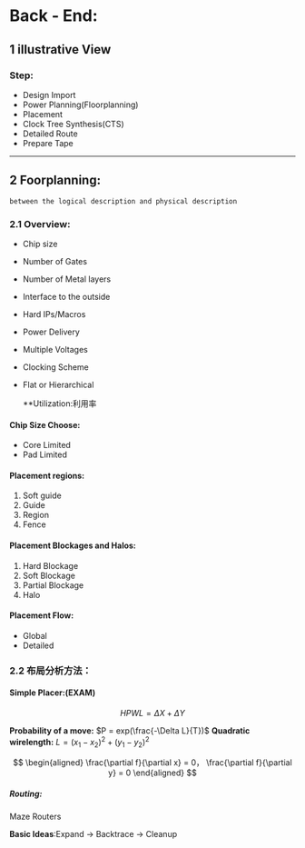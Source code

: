 # Back - End:

## 1 illustrative View

### Step:
* Design Import
* Power Planning(Floorplanning)
* Placement
* Clock Tree Synthesis(CTS)
* Detailed Route
* Prepare Tape


---

## 2 Foorplanning:

	between the logical description and physical description

### 2.1 Overview:
* Chip size
* Number of Gates
* Number of Metal layers
* Interface to the outside
* Hard IPs/Macros
* Power Delivery
* Multiple Voltages
* Clocking Scheme
* Flat or Hierarchical

	**Utilization:利用率

#### Chip Size Choose:
* Core Limited
* Pad Limited

#### Placement regions:
1. Soft guide
2. Guide
3. Region
4. Fence

#### Placement Blockages and Halos:
1. Hard Blockage
2. Soft Blockage
3. Partial  Blockage
4. Halo

#### Placement Flow:
* Global
* Detailed

### 2.2  布局分析方法：
#### Simple Placer:(EXAM)

$$
HPWL = \Delta X + \Delta Y
$$

**Probability of a move:** $P = exp(\frac{-\Delta L}{T})$
**Quadratic wirelength:** $L = (x_1-x_2)^2+(y_1-y_2)^2$

$$
\begin{aligned}
\frac{\partial f}{\partial x} = 0， \frac{\partial f}{\partial y} = 0
\end{aligned}
$$


##### Routing:
Maze Routers

**Basic Ideas**:Expand → Backtrace → Cleanup